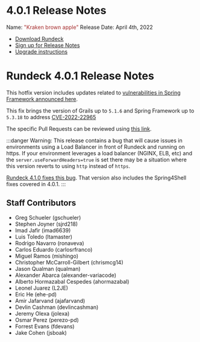 # 4.0.1 Release Notes

Name: <span style="color: brown"><span class="glyphicon glyphicon-apple"></span> "Kraken brown apple"</span>
Release Date: April 4th, 2022

- [Download Rundeck](https://download.rundeck.com/)
- [Sign up for Release Notes](https://www.rundeck.com/release-notes-signup)
- [Upgrade instructions](/upgrading/)

# Rundeck 4.0.1 Release Notes

This hotfix version includes updates related to [vulnerabilities in Spring Framework announced here](https://spring.io/blog/2022/03/31/spring-framework-rce-early-announcement).

This fix brings the version of Grails up to `5.1.6` and Spring Framework up to `5.3.18` to address [CVE-2022-22965](https://cve.mitre.org/cgi-bin/cvename.cgi?name=CVE-2022-22965)

The specific Pull Requests can be reviewed using [this link](https://github.com/rundeck/rundeck/compare/release/4.0.0...release/4.0.1).

:::danger
Warning:  This release contains a bug that will cause issues in environments using a Load Balancer in front of Rundeck and running on https.  If your environment leverages a load balancer (NGINX, ELB, etc) and the `server.useForwardHeaders=true` is set there may be a situation where this version reverts to using `http` instead of `https`.

[Rundeck 4.1.0 fixes this bug](/history/4_x/version-4.1.0.md). That version also includes the Spring4Shell fixes covered in 4.0.1.
:::

## Staff Contributors

* Greg Schueler (gschueler)
* Stephen Joyner (sjrd218)
* Imad Jafir (imad6639)
* Luis Toledo (ltamaster)
* Rodrigo Navarro (ronaveva)
* Carlos Eduardo (carlosrfranco)
* Miguel Ramos (mishingo)
* Christopher McCarroll-Gilbert (chrismcg14)
* Jason Qualman (qualman)
* Alexander Abarca (alexander-variacode)
* Alberto Hormazabal Cespedes (ahormazabal)
* Leonel Juarez (L2JE)
* Eric He (ehe-pd)
* Amir Jafarvand (ajafarvand)
* Devlin Cashman (devlincashman)
* Jeremy Olexa (jolexa)
* Osmar Perez (perezo-pd)
* Forrest Evans (fdevans)
* Jake Cohen (jsboak)
